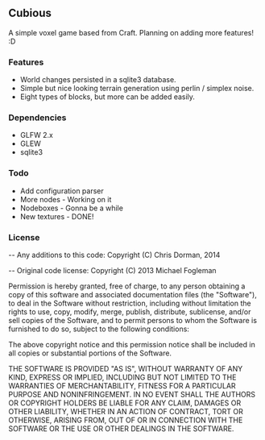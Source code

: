 ## Cubious

A simple voxel game based from Craft. Planning on adding more features! 
:D

### Features

* World changes persisted in a sqlite3 database.
* Simple but nice looking terrain generation using perlin / simplex noise.
* Eight types of blocks, but more can be added easily.

### Dependencies

* GLFW 2.x
* GLEW
* sqlite3

### Todo

* Add configuration parser
* More nodes - Working on it
* Nodeboxes - Gonna be a while
* New textures - DONE! 

### License

-- Any additions to this code:
Copyright (C) Chris Dorman, 2014

-- Original code license: 
Copyright (C) 2013 Michael Fogleman

Permission is hereby granted, free of charge, to any person obtaining a 
copy of this software and associated documentation files (the "Software"), 
to deal in the Software without restriction, including without limitation 
the rights to use, copy, modify, merge, publish, distribute, sublicense, 
and/or sell copies of the Software, and to permit persons to whom the 
Software is furnished to do so, subject to the following conditions:

The above copyright notice and this permission notice shall be included 
in all copies or substantial portions of the Software.

THE SOFTWARE IS PROVIDED "AS IS", WITHOUT WARRANTY OF ANY KIND, EXPRESS 
OR IMPLIED, INCLUDING BUT NOT LIMITED TO THE WARRANTIES OF MERCHANTABILITY, 
FITNESS FOR A PARTICULAR PURPOSE AND NONINFRINGEMENT. IN NO EVENT SHALL 
THE AUTHORS OR COPYRIGHT HOLDERS BE LIABLE FOR ANY CLAIM, DAMAGES OR OTHER 
LIABILITY, WHETHER IN AN ACTION OF CONTRACT, TORT OR OTHERWISE, ARISING 
FROM, OUT OF OR IN CONNECTION WITH THE SOFTWARE OR THE USE OR OTHER 
DEALINGS IN THE SOFTWARE.
